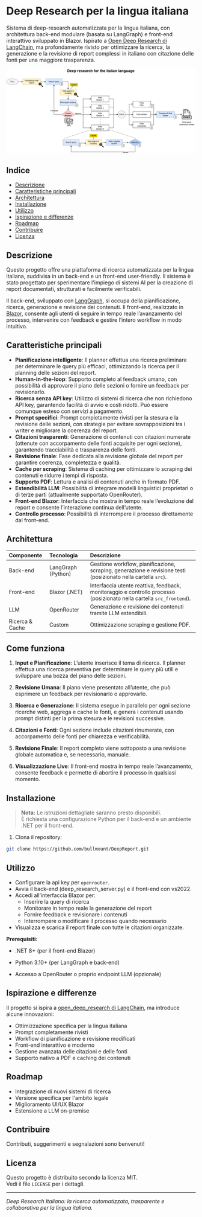 # Deep Research per la lingua italiana  
  
Sistema di deep-research automatizzata per la lingua italiana, con architettura back-end modulare (basata su LangGraph) e front-end interattivo sviluppato in Blazor. Ispirato a [Open Deep Research di LangChain](https://github.com/langchain-ai/open_deep_research), ma profondamente rivisto per ottimizzare la ricerca, la generazione e la revisione di report complessi in italiano con citazione delle fonti per una maggiore trasparenza.
  
![Schema del sistema di deep research](Ita_deep_research.png)

## Indice  
  
- [Descrizione](#descrizione)  
- [Caratteristiche principali](#caratteristiche-principali)  
- [Architettura](#architettura)  
- [Installazione](#installazione)  
- [Utilizzo](#utilizzo)  
- [Ispirazione e differenze](#ispirazione-e-differenze)  
- [Roadmap](#roadmap)  
- [Contribuire](#contribuire)  
- [Licenza](#licenza)  
  
  
## Descrizione  
  
Questo progetto offre una piattaforma di ricerca automatizzata per la lingua italiana, suddivisa in un back-end e un front-end user-friendly. Il sistema è stato progettato per sperimentare l'impiego di sistemi AI per la  creazione di report documentati, strutturati e facilmente verificabili.  
  
Il back-end, sviluppato con [LangGraph](https://github.com/langchain-ai/langgraph), si occupa della pianificazione, ricerca, generazione e revisione dei contenuti. Il front-end, realizzato in [Blazor](https://dotnet.microsoft.com/apps/aspnet/web-apps/blazor), consente agli utenti di seguire in tempo reale l’avanzamento del processo, intervenire con feedback e gestire l’intero workflow in modo intuitivo.  
  
## Caratteristiche principali  
  
- **Pianificazione intelligente**: Il planner effettua una ricerca preliminare per determinare le query più efficaci, ottimizzando la ricerca per il planning delle sezioni del report.  
- **Human-in-the-loop**: Supporto completo al feedback umano, con possibilità di approvare il piano delle sezioni o fornire un feedback per revisionarlo.  
- **Ricerca senza API key**: Utilizzo di sistemi di ricerca che non richiedono API key, garantendo facilità di avvio e costi ridotti.  Può essere comunque esteso con servizi a pagamento.
- **Prompt specifici**: Prompt completamente rivisti per la stesura e la revisione delle sezioni, con strategie per evitare sovrapposizioni tra i writer e migliorare la coerenza del report.  
- **Citazioni trasparenti**: Generazione di contenuti con citazioni numerate (ottenute con accorpamento delle fonti acquisite per ogni sezione), garantendo tracciabilità e trasparenza delle fonti.
- **Revisione finale**: Fase dedicata alla revisione globale del report per garantire coerenza, completezza e qualità.  
- **Cache per scraping**: Sistema di caching per ottimizzare lo scraping dei contenuti e ridurre i tempi di risposta.  
- **Supporto PDF**: Lettura e analisi di contenuti anche in formato PDF.  
- **Estendibilità LLM**: Possibilità di integrare modelli linguistici proprietari o di terze parti (attualmente supportato OpenRouter).  
- **Front-end Blazor**: Interfaccia che mostra in tempo reale l’evoluzione del report e consente l’interazione continua dell’utente.  
- **Controllo processo**: Possibilità di interrompere il processo direttamente dal front-end.  
  
  
## Architettura  
  
| Componente | Tecnologia | Descrizione                                                                                                            |  
| :-- | :-- |:-----------------------------------------------------------------------------------------------------------------------|  
| Back-end | LangGraph (Python) | Gestione workflow, pianificazione, scraping, generazione e revisione testi (posizionato nella cartella `src`).         |  
| Front-end | Blazor (.NET) | Interfaccia utente reattiva, feedback, monitoraggio e controllo processo  (posizionato nella cartella `src_frontend`). |  
| LLM | OpenRouter | Generazione e revisione dei contenuti tramite LLM estendibili.                                                         |  
| Ricerca & Cache| Custom | Ottimizzazione scraping e gestione PDF.                                                                                |  

## Come funziona

 1.  **Input e Pianificazione**: L’utente inserisce il tema di ricerca. Il planner effettua una ricerca preventiva per determinare le query più utili e sviluppare una bozza del piano delle sezioni.

2.  **Revisione Umana**: Il piano viene presentato all’utente, che può esprimere un feedback per revisionarlo o approvarlo.
    
3.  **Ricerca e Generazione**: Il sistema esegue in parallelo per ogni sezione ricerche web, aggrega e cache le fonti, e genera i contenuti usando prompt distinti per la prima stesura e le revisioni successive.
    
4.  **Citazioni e Fonti**: Ogni sezione include citazioni rinumerate, con accorpamento delle fonti per chiarezza e verificabilità.
    
5.  **Revisione Finale**: Il report completo viene sottoposto a una revisione globale automatica e, se necessario, manuale.
    
6.  **Visualizzazione Live**: Il front-end mostra in tempo reale l’avanzamento, consente feedback e permette di abortire il processo in qualsiasi momento.

 
  
## Installazione  
  
> **Nota:** Le istruzioni dettagliate saranno presto disponibili.  
> È richiesta una configurazione Python per il back-end e un ambiente .NET per il front-end.  
  
1. Clona il repository:  
  
```bash  
git clone https://github.com/bullmount/DeepReport.git
```
  
## Utilizzo  
  
- Configurare la api key per `openrouter`.  
- Avvia il back-end (deep_research_server.py) e il front-end con vs2022.  
- Accedi all’interfaccia Blazor per:  
  - Inserire la query di ricerca  
  - Monitorare in tempo reale la generazione del report  
  - Fornire feedback e revisionare i contenuti  
  - Interrompere o modificare il processo quando necessario  
- Visualizza e scarica il report finale con tutte le citazioni organizzate.  

**Prerequisiti:**

-   .NET 8+ (per il front-end Blazor)
    
-   Python 3.10+ (per LangGraph e back-end)
    
-   Accesso a OpenRouter o proprio endpoint LLM (opzionale)
  
  
## Ispirazione e differenze  
  
Il progetto si ispira a [open_deep_research di LangChain](https://github.com/langchain-ai/open_deep_research), ma introduce alcune innovazioni:  
  
- Ottimizzazione specifica per la lingua italiana  
- Prompt completamente rivisti  
- Workflow di pianificazione e revisione modificati  
- Front-end interattivo e moderno  
- Gestione avanzata delle citazioni e delle fonti  
- Supporto nativo a PDF e caching dei contenuti  
  
  
## Roadmap  
  
- Integrazione di nuovi sistemi di ricerca 
- Versione specifica per l'ambito legale
- Miglioramento UI/UX Blazor
- Estensione a LLM on-premise  
  
    
## Contribuire  
  
Contributi, suggerimenti e segnalazioni sono benvenuti!  
  
## Licenza  
  
Questo progetto è distribuito secondo la licenza MIT.  
Vedi il file `LICENSE` per i dettagli.  
  
---  
  
*Deep Research Italiano: la ricerca automatizzata, trasparente e collaborativa per la lingua italiana.*